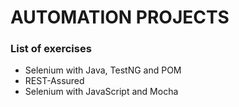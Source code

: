 # AUTOMATION PROJECTS

### List of exercises
- Selenium with Java, TestNG and POM
- REST-Assured
- Selenium with JavaScript and Mocha
